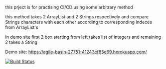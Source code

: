 this prject is for practising CI/CD using some arbitrary method

this method takes 2 ArrayList<Integer> and 2 Strings respectively and compare Strings characters with each other according to corresponding indeces from ArrayList's

In demo site first 2 box starting from left takes list of integers and remaining 2 takes a String

Demo site: https://agile-basin-27751-41243cf85e69.herokuapp.com/

[![Build Status](https://app.travis-ci.com/taric49/myDemoApp.svg?token=BC2a7H7xEqL7B2Z7gypR&branch=master)](https://app.travis-ci.com/taric49/myDemoApp)
